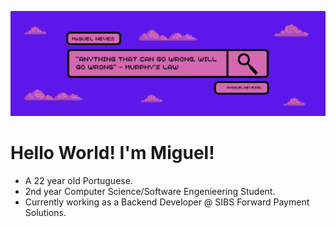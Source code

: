 ![Alt text](/Header.png)


# Hello World! I'm Miguel!
- A 22 year old Portuguese.
- 2nd year Computer Science/Software Engenieering Student. 
- Currently working as a Backend Developer @ SIBS Forward Payment Solutions.
